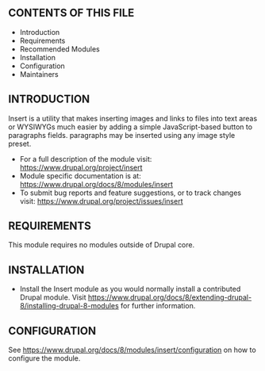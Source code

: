 CONTENTS OF THIS FILE
---------------------

 * Introduction
 * Requirements
 * Recommended Modules
 * Installation
 * Configuration
 * Maintainers


INTRODUCTION
------------

Insert is a utility that makes inserting images and links to files into text
areas or WYSIWYGs much easier by adding a simple JavaScript-based button to paragraphs fields. paragraphs may be inserted using any image style preset.

 * For a full description of the module visit:
   https://www.drupal.org/project/insert
 * Module specific documentation is at:
   https://www.drupal.org/docs/8/modules/insert
 * To submit bug reports and feature suggestions, or to track changes visit:
   https://www.drupal.org/project/issues/insert


REQUIREMENTS
------------

This module requires no modules outside of Drupal core.


INSTALLATION
------------

 * Install the Insert module as you would normally install a contributed Drupal
   module. Visit https://www.drupal.org/docs/8/extending-drupal-8/installing-drupal-8-modules
   for further information.


CONFIGURATION
-------------

See https://www.drupal.org/docs/8/modules/insert/configuration on how to
configure the module.

